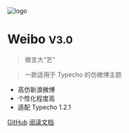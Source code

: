 ![logo](_media/icon.svg)

# Weibo <small>V3.0</small>

> 微言大“艺”

> 一款适用于 Typecho 的仿微博主题

- 高仿新浪微博
- 个性化程度高
- 适配 Typecho 1.2.1

[GitHub](https://github.com/PomeloOfficial/Weibo)
[阅读文档](/README.md)